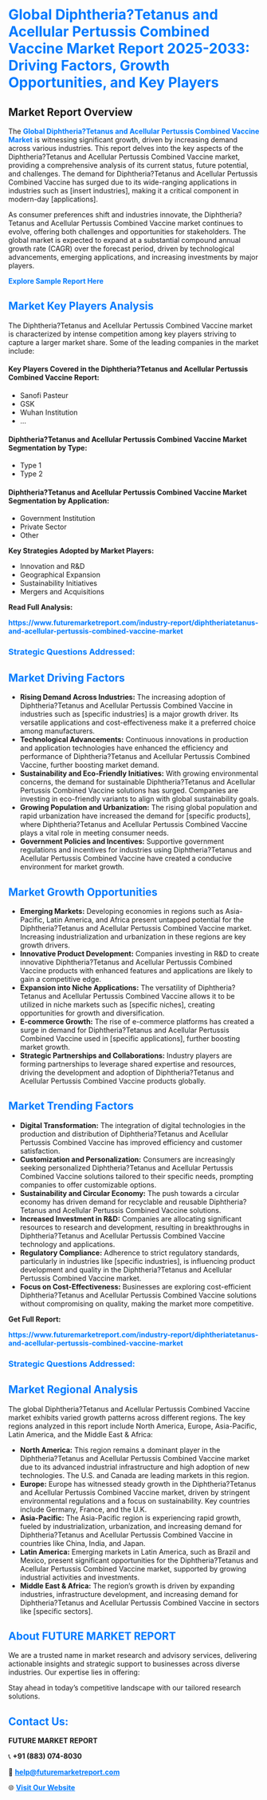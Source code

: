 <h1 style="color: #007BFF;">Global Diphtheria?Tetanus and Acellular Pertussis Combined Vaccine Market Report 2025-2033: Driving Factors, Growth Opportunities, and Key Players</h1>

<section id="overview">
<h2>Market Report Overview</h2>
<p>The <a href="https://www.futuremarketreport.com/industry-report/diphtheriatetanus-and-acellular-pertussis-combined-vaccine-market" style="color: #007BFF; text-decoration: none;"><strong>Global Diphtheria?Tetanus and Acellular Pertussis Combined Vaccine Market</strong></a> is witnessing significant growth, driven by increasing demand across various industries. This report delves into the key aspects of the Diphtheria?Tetanus and Acellular Pertussis Combined Vaccine market, providing a comprehensive analysis of its current status, future potential, and challenges. The demand for Diphtheria?Tetanus and Acellular Pertussis Combined Vaccine has surged due to its wide-ranging applications in industries such as [insert industries], making it a critical component in modern-day [applications].</p>
<p>As consumer preferences shift and industries innovate, the Diphtheria?Tetanus and Acellular Pertussis Combined Vaccine market continues to evolve, offering both challenges and opportunities for stakeholders. The global market is expected to expand at a substantial compound annual growth rate (CAGR) over the forecast period, driven by technological advancements, emerging applications, and increasing investments by major players.</p>
</section>

<section id="overview">
<p><a href="https://www.futuremarketreport.com/request-sample/reportId=105732" style="color: #007BFF; text-decoration: none;"><strong>Explore Sample Report Here</strong></a></p>
</section>

<section id="key-players">
<h2 style="color: #007BFF;">Market Key Players Analysis</h2>
<p>The Diphtheria?Tetanus and Acellular Pertussis Combined Vaccine market is characterized by intense competition among key players striving to capture a larger market share. Some of the leading companies in the market include:</p>
<h4>Key Players Covered in the Diphtheria?Tetanus and Acellular Pertussis Combined Vaccine Report:</h4>
<ul><li>Sanofi Pasteur</li><li>GSK</li><li>Wuhan Institution</li><li>...</li></ul>
<h4>Diphtheria?Tetanus and Acellular Pertussis Combined Vaccine Market Segmentation by Type:</h4>
<ul><li>Type 1</li><li>Type 2</li></ul>

<h4>Diphtheria?Tetanus and Acellular Pertussis Combined Vaccine Market Segmentation by Application:</h4>
<ul><li>Government Institution</li><li>Private Sector</li><li>Other</li></ul>
<p><strong>Key Strategies Adopted by Market Players:</strong></p>
<ul>
<li>Innovation and R&D</li>
<li>Geographical Expansion</li>
<li>Sustainability Initiatives</li>
<li>Mergers and Acquisitions</li>
</ul>
</section>

<section>
<p><strong>Read Full Analysis: </strong></p><a href="https://www.futuremarketreport.com/industry-report/diphtheriatetanus-and-acellular-pertussis-combined-vaccine-market" style="color: #007BFF; text-decoration: none;"><strong>https://www.futuremarketreport.com/industry-report/diphtheriatetanus-and-acellular-pertussis-combined-vaccine-market</strong></a>
<h3 style="color: #007BFF;">Strategic Questions Addressed:</h3>
</section>

<section id="driving-factors">
<h2 style="color: #007BFF;">Market Driving Factors</h2>
<ul>
<li><strong>Rising Demand Across Industries:</strong> The increasing adoption of Diphtheria?Tetanus and Acellular Pertussis Combined Vaccine in industries such as [specific industries] is a major growth driver. Its versatile applications and cost-effectiveness make it a preferred choice among manufacturers.</li>
<li><strong>Technological Advancements:</strong> Continuous innovations in production and application technologies have enhanced the efficiency and performance of Diphtheria?Tetanus and Acellular Pertussis Combined Vaccine, further boosting market demand.</li>
<li><strong>Sustainability and Eco-Friendly Initiatives:</strong> With growing environmental concerns, the demand for sustainable Diphtheria?Tetanus and Acellular Pertussis Combined Vaccine solutions has surged. Companies are investing in eco-friendly variants to align with global sustainability goals.</li>
<li><strong>Growing Population and Urbanization:</strong> The rising global population and rapid urbanization have increased the demand for [specific products], where Diphtheria?Tetanus and Acellular Pertussis Combined Vaccine plays a vital role in meeting consumer needs.</li>
<li><strong>Government Policies and Incentives:</strong> Supportive government regulations and incentives for industries using Diphtheria?Tetanus and Acellular Pertussis Combined Vaccine have created a conducive environment for market growth.</li>
</ul>
</section>

<section id="growth-opportunities">
<h2 style="color: #007BFF;">Market Growth Opportunities</h2>
<ul>
<li><strong>Emerging Markets:</strong> Developing economies in regions such as Asia-Pacific, Latin America, and Africa present untapped potential for the Diphtheria?Tetanus and Acellular Pertussis Combined Vaccine market. Increasing industrialization and urbanization in these regions are key growth drivers.</li>
<li><strong>Innovative Product Development:</strong> Companies investing in R&D to create innovative Diphtheria?Tetanus and Acellular Pertussis Combined Vaccine products with enhanced features and applications are likely to gain a competitive edge.</li>
<li><strong>Expansion into Niche Applications:</strong> The versatility of Diphtheria?Tetanus and Acellular Pertussis Combined Vaccine allows it to be utilized in niche markets such as [specific niches], creating opportunities for growth and diversification.</li>
<li><strong>E-commerce Growth:</strong> The rise of e-commerce platforms has created a surge in demand for Diphtheria?Tetanus and Acellular Pertussis Combined Vaccine used in [specific applications], further boosting market growth.</li>
<li><strong>Strategic Partnerships and Collaborations:</strong> Industry players are forming partnerships to leverage shared expertise and resources, driving the development and adoption of Diphtheria?Tetanus and Acellular Pertussis Combined Vaccine products globally.</li>
</ul>
</section>

<section id="trending-factors">
<h2 style="color: #007BFF;">Market Trending Factors</h2>
<ul>
<li><strong>Digital Transformation:</strong> The integration of digital technologies in the production and distribution of Diphtheria?Tetanus and Acellular Pertussis Combined Vaccine has improved efficiency and customer satisfaction.</li>
<li><strong>Customization and Personalization:</strong> Consumers are increasingly seeking personalized Diphtheria?Tetanus and Acellular Pertussis Combined Vaccine solutions tailored to their specific needs, prompting companies to offer customizable options.</li>
<li><strong>Sustainability and Circular Economy:</strong> The push towards a circular economy has driven demand for recyclable and reusable Diphtheria?Tetanus and Acellular Pertussis Combined Vaccine solutions.</li>
<li><strong>Increased Investment in R&D:</strong> Companies are allocating significant resources to research and development, resulting in breakthroughs in Diphtheria?Tetanus and Acellular Pertussis Combined Vaccine technology and applications.</li>
<li><strong>Regulatory Compliance:</strong> Adherence to strict regulatory standards, particularly in industries like [specific industries], is influencing product development and quality in the Diphtheria?Tetanus and Acellular Pertussis Combined Vaccine market.</li>
<li><strong>Focus on Cost-Effectiveness:</strong> Businesses are exploring cost-efficient Diphtheria?Tetanus and Acellular Pertussis Combined Vaccine solutions without compromising on quality, making the market more competitive.</li>
</ul>
</section>

<section>
<p><strong>Get Full Report: </strong></p><a href="https://www.futuremarketreport.com/industry-report/diphtheriatetanus-and-acellular-pertussis-combined-vaccine-market" style="color: #007BFF; text-decoration: none;"><strong>https://www.futuremarketreport.com/industry-report/diphtheriatetanus-and-acellular-pertussis-combined-vaccine-market</strong></a>
<h3 style="color: #007BFF;">Strategic Questions Addressed:</h3>
</section>


<section id="regional-analysis">
<h2 style="color: #007BFF;">Market Regional Analysis</h2>
<p>The global Diphtheria?Tetanus and Acellular Pertussis Combined Vaccine market exhibits varied growth patterns across different regions. The key regions analyzed in this report include North America, Europe, Asia-Pacific, Latin America, and the Middle East & Africa:</p>
<ul>
<li><strong>North America:</strong> This region remains a dominant player in the Diphtheria?Tetanus and Acellular Pertussis Combined Vaccine market due to its advanced industrial infrastructure and high adoption of new technologies. The U.S. and Canada are leading markets in this region.</li>
<li><strong>Europe:</strong> Europe has witnessed steady growth in the Diphtheria?Tetanus and Acellular Pertussis Combined Vaccine market, driven by stringent environmental regulations and a focus on sustainability. Key countries include Germany, France, and the U.K.</li>
<li><strong>Asia-Pacific:</strong> The Asia-Pacific region is experiencing rapid growth, fueled by industrialization, urbanization, and increasing demand for Diphtheria?Tetanus and Acellular Pertussis Combined Vaccine in countries like China, India, and Japan.</li>
<li><strong>Latin America:</strong> Emerging markets in Latin America, such as Brazil and Mexico, present significant opportunities for the Diphtheria?Tetanus and Acellular Pertussis Combined Vaccine market, supported by growing industrial activities and investments.</li>
<li><strong>Middle East & Africa:</strong> The region’s growth is driven by expanding industries, infrastructure development, and increasing demand for Diphtheria?Tetanus and Acellular Pertussis Combined Vaccine in sectors like [specific sectors].</li>
</ul>
</section>

<footer>
<h2 style="color: #007BFF;">About FUTURE MARKET REPORT</h2>
<p>We are a trusted name in market research and advisory services, delivering actionable insights and strategic support to businesses across diverse industries. Our expertise lies in offering:</p>

<p>Stay ahead in today’s competitive landscape with our tailored research solutions.</p>

<h2 style="color: #007BFF;">Contact Us:</h2>
<p><strong>FUTURE MARKET REPORT</strong></p>
<p>📞 <strong>+91 (883) 074-8030</strong></p>
<p>📧 <strong><a href="mailto:help@futuremarketreport.com" style="color: #007BFF;">help@futuremarketreport.com</a></strong></p>
<p>🌐 <strong><a href="https://www.futuremarketreport.com/" style="color: #007BFF;">Visit Our Website</a></strong></p>
</footer>